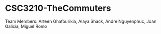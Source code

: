# CSC3210-TheCommuters
Team Members: Arteen Ghafourikia, Alaya Shack, Andre Nguyenphuc, Joan Galicia, Miguel Romo
